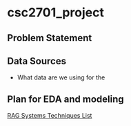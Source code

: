 # csc2701_project

## Problem Statement

## Data Sources
- What data are we using for the 

## Plan for EDA and modeling

[RAG Systems Techniques List](https://github.com/NirDiamant/RAG_Techniques)
